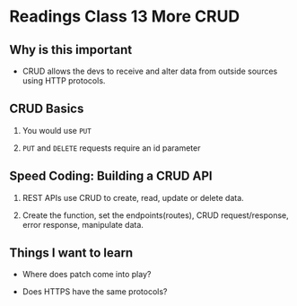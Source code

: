 # Readings Class 13 More CRUD

## Why is this important

- CRUD allows the devs to receive and alter data from outside sources using HTTP protocols.

## CRUD Basics

1. You would use `PUT`

2. `PUT` and `DELETE` requests require an id parameter

## Speed Coding: Building a CRUD API

1. REST APIs use CRUD to create, read, update or delete data.

2. Create the function, set the endpoints(routes), CRUD request/response, error response, manipulate data.

## Things I want to learn

- Where does patch come into play? 

- Does HTTPS have the same protocols?